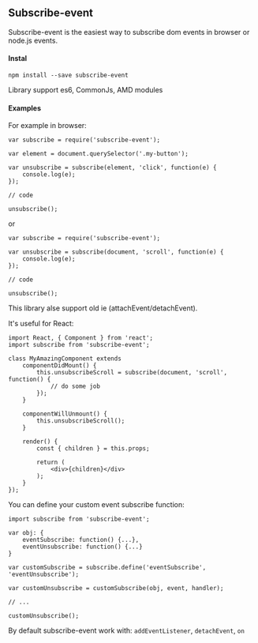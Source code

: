 ## Subscribe-event

Subscribe-event is the easiest way to subscribe dom events in browser or node.js events.

#### Instal

```
npm install --save subscribe-event
```

Library support es6, CommonJs, AMD modules

#### Examples

For example in browser:

```
var subscribe = require('subscribe-event');

var element = document.querySelector('.my-button');

var unsubscribe = subscribe(element, 'click', function(e) {
    console.log(e);
});

// code

unsubscribe();
```

or

```
var subscribe = require('subscribe-event');

var unsubscribe = subscribe(document, 'scroll', function(e) {
    console.log(e);
});

// code

unsubscribe();
```

This library alse support old ie (attachEvent/detachEvent).

It's useful for React:

```
import React, { Component } from 'react';
import subscribe from 'subscribe-event';

class MyAmazingComponent extends
    componentDidMount() {
        this.unsubscribeScroll = subscribe(document, 'scroll', function() {
            // do some job
        });
    }

    componentWillUnmount() {
        this.unsubscribeScroll();
    }

    render() {
        const { children } = this.props;

        return (
            <div>{children}</div>
        );
    }
});
```

You can define your custom event subscribe function:

```
import subscribe from 'subscribe-event';

var obj: {
    eventSubscribe: function() {...},
    eventUnsubscribe: function() {...}
}

var customSubscribe = subscribe.define('eventSubscribe', 'eventUnsubscribe');

var customUnsubscribe = customSubscribe(obj, event, handler);

// ...

customUnsubscribe();

```

By default subscribe-event work with: `addEventListener`, `detachEvent`, `on`


